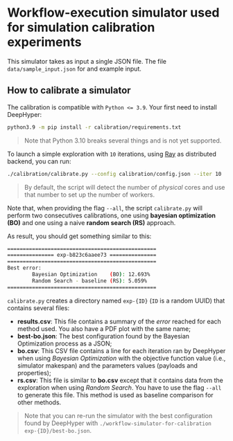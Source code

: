 # Workflow-execution simulator used for simulation calibration experiments

This simulator takes as input a single JSON file. The file `data/sample_input.json` for and example input.

## How to calibrate a simulator

The calibration is compatible with `Python <= 3.9`. Your first need to install DeepHyper:

```bash
python3.9 -m pip install -r calibration/requirements.txt
```

> Note that Python 3.10 breaks several things and is not yet supported.

To launch a simple exploration with `10` iterations, using [Ray](https://www.ray.io/) as distributed backend, you can run:

```bash
./calibration/calibrate.py --config calibration/config.json --iter 10
```

> By default, the script will detect the number of _physical_ cores and use that number to set up the number of workers.

Note that, when providing the flag `--all`, the script `calibrate.py` will perform two consecutives calibrations, one using **bayesian optimization (BO)** and one using a naive **random search (RS)** approach.

As result, you should get something similar to this:

```bash
================================================
=============== exp-b823c6aaee73 ===============
================================================
Best error:
        Bayesian Optimization    (BO): 12.693%
        Random Search - baseline (RS): 5.059%
================================================
```

`calibrate.py` creates a directory named `exp-{ID}` (`ID` is a random UUID) that contains several files:

+ **results.csv**: This file contains a summary of the _error_ reached for each method used. You also have a PDF plot with the same name;
+ **best-bo.json**:  The best configuration found by the Bayesian Optimization process as a JSON;
+ **bo.csv**:  This CSV file contains a line for each iteration ran by DeepHyper when using _Bayesian Optimization_ with the objective function value (i.e., simulator makespan) and the parameters values (payloads and properties);
+ **rs.csv**: This file is similar to **bo.csv** except that it contains data from the exploration when using _Random Search_. You have to use the flag `--all` to generate this file. This method is used as baseline comparison for other methods.

> Note that you can re-run the simulator with the best configuration found by DeepHyper with `./workflow-simulator-for-calibration exp-{ID}/best-bo.json`.
